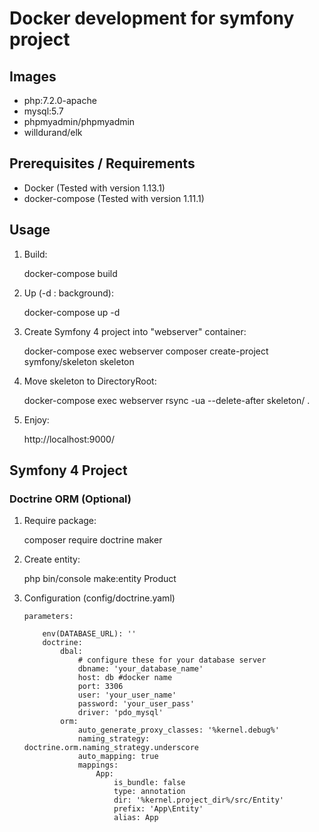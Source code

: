 # Docker development for symfony project

## Images

- php:7.2.0-apache
- mysql:5.7
- phpmyadmin/phpmyadmin
- willdurand/elk


## Prerequisites / Requirements

- Docker (Tested with version 1.13.1)
- docker-compose (Tested with version 1.11.1)

## Usage
1. Build:

    docker-compose build
2. Up (-d : background):

    docker-compose up -d

3. Create Symfony 4 project into "webserver" container:

    docker-compose exec webserver composer create-project symfony/skeleton skeleton

4. Move skeleton to DirectoryRoot:

    docker-compose exec webserver rsync -ua --delete-after skeleton/ .

5. Enjoy:

    http://localhost:9000/
    
## Symfony 4 Project

### Doctrine ORM (Optional)
1. Require package:
    
    composer require doctrine maker
2. Create entity:

    php bin/console make:entity Product

3. Configuration (config/doctrine.yaml)
    ```
    parameters:
        
        env(DATABASE_URL): ''
        doctrine:
            dbal:
                # configure these for your database server
                dbname: 'your_database_name'
                host: db #docker name
                port: 3306
                user: 'your_user_name'
                password: 'your_user_pass'
                driver: 'pdo_mysql'
            orm:
                auto_generate_proxy_classes: '%kernel.debug%'
                naming_strategy: doctrine.orm.naming_strategy.underscore
                auto_mapping: true
                mappings:
                    App:
                        is_bundle: false
                        type: annotation
                        dir: '%kernel.project_dir%/src/Entity'
                        prefix: 'App\Entity'
                        alias: App
    ```
    

